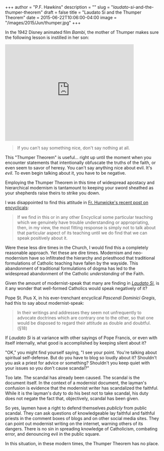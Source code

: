 +++
author = "P.F. Hawkins"
description = ""
slug = "_laudato-si_-and-the-thumper-theorem"
draft = false
title = "Laudato Si and the Thumper Theorem"
date = 2015-06-22T10:06:00-04:00
image = "/images/2015/Jun/thumper.jpg"
+++

In the 1942 Disney animated film _Bambi_, the mother of Thumper makes sure the following lesson is instilled in her son:

<iframe width="420" height="315" src="https://www.youtube.com/embed/I71cY9Ysy5U" frameborder="0" allowfullscreen></iframe>

> If you can't say something nice, don't say nothing at all.

This "Thumper Theorem" is useful… right up until the moment when you encounter statements that intentionally obfuscate the truths of the faith, or even seem to savor of heresy. You can't say anything nice about evil. It's *evil*. To even begin talking about it, you have to be negative.

Employing the Thumper Theorem in this time of widespread apostacy and hierarchical modernism is tantamount to keeping your sword sheathed as your shepherds raise theirs to strike you down. 

I was disappointed to find this attitude in [Fr. Hunwicke's recent post on encyclicals](http://liturgicalnotes.blogspot.co.uk/2015/06/encyclicals_20.html):

> If we find in this or in any other Encyclical some particular teaching which we genuinely have trouble understanding or appropriating, then, in my view, the most fitting response is simply not to talk about that particular aspect of its teaching until we do find that we can speak positively about it.

Were these less dire times in the Church, I would find this a completely reasonable approach. Yet these are dire times. Modernism and neo-modernism have so infiltrated the hierarchy and priesthood that traditional formulations of Catholic teaching have fallen by the wayside. This abandonment of traditional formulations of dogma has led to the widespread abandonment of the Catholic *understanding* of the Faith. 

Given the amount of modernist-speak that many are finding in _[Laudato Si](http://w2.vatican.va/content/francesco/en/encyclicals/documents/papa-francesco_20150524_enciclica-laudato-si.html)_, is it any wonder that well-formed Catholics would speak negatively of it? 

Pope St. Pius X, in his ever-trenchant encyclical _Pascendi Dominici Gregis_, had this to say about modernist-speak:

> In their writings and addresses they seem not unfrequently to advocate doctrines which are contrary one to the other, so that one would be disposed to regard their attitude as double and doubtful. (§18)

If _Laudato Si_ is at variance with other sayings of Pope Francis, or even with itself internally, what good is accomplished by keeping silent about it?

"OK," you might find yourself saying, "I see your point. You're talking about spiritual self-defense. But do you have to blog so loudly about it? Shouldn't you ask a priest for advice or something? Shouldn't you keep quiet with your issues so you don't cause scandal?"

Too late. The scandal has already been caused. The scandal is the document itself. In the context of a modernist document, the layman's confusion is evidence that the modernist writer has scandalized the faithful. While it is the layman's duty to do his best not to take scandal, his duty does not negate the fact that, objectively, scandal has been given.

So yes, laymen have a right to defend themselves _publicly_ from public scandal. They can ask questions of knowledgeable lay faithful and faithful priests in the comment boxes of blogs and on other social media sites. They can point out modernist writing on the internet, warning others of its dangers. There is no sin in spreading knowledge of Catholicism, combating error, and denouncing evil in the public square.

In this situation, in these modern times, the Thumper Theorem has no place.
